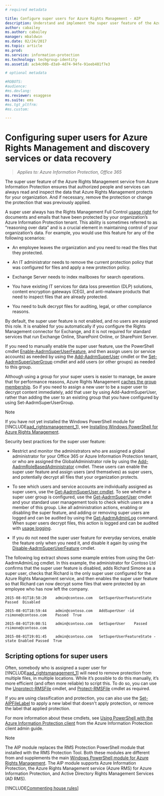 ```yaml
---
# required metadata

title: Configure super users for Azure Rights Management - AIP
description: Understand and implement the super user feature of the Azure Rights Management service from Azure Information Protection, so that authorized people and services can always read and inspect the data that Azure Rights Management protects for your organization. This ability is sometimes referred to as 'reasoning over data' and is a crucial element in maintaining control of your organization's data.
author: cabailey
ms.author: cabailey
manager: mbaldwin
ms.date: 02/24/2017
ms.topic: article
ms.prod:
ms.service: information-protection
ms.technology: techgroup-identity
ms.assetid: acb4c00b-d3a9-4d74-94fe-91eeb481f7e3

# optional metadata

#ROBOTS:
#audience:
#ms.devlang:
ms.reviewer: esaggese
ms.suite: ems
#ms.tgt_pltfrm:
#ms.custom:

---
```


# Configuring super users for Azure Rights Management and discovery services or data recovery

>*Applies to: Azure Information Protection, Office 365*

The super user feature of the Azure Rights Management service from Azure Information Protection ensures that authorized people and services can always read and inspect the data that Azure Rights Management protects for your organization. And if necessary, remove the protection or change the protection that was previously applied. 

A super user always has the Rights Management Full Control [usage right](configure-usage-rights.md) for documents and emails that have been protected by your organization’s Azure Information Protection tenant. This ability is sometimes referred to as “reasoning over data” and is a crucial element in maintaining control of your organization’s data. For example, you would use this feature for any of the following scenarios:

- An employee leaves the organization and you need to read the files that they protected.

- An IT administrator needs to remove the current protection policy that was configured for files and apply a new protection policy.

- Exchange Server needs to index mailboxes for search operations.

- You have existing IT services for data loss prevention (DLP) solutions, content encryption gateways (CEG), and anti-malware products that need to inspect files that are already protected.

- You need to bulk decrypt files for auditing, legal, or other compliance reasons.

By default, the super user feature is not enabled, and no users are assigned this role. It is enabled for you automatically if you configure the Rights Management connector for Exchange, and it is not required for standard services that run Exchange Online, SharePoint Online, or SharePoint Server.

If you need to manually enable the super user feature, use the PowerShell cmdlet [Enable-AadrmSuperUserFeature](/powershell/aadrm/vlatest/enable-aadrmsuperuserfeature), and then assign users (or service accounts) as needed by using the [Add-AadrmSuperUser](/powershell/aadrm/vlatest/add-aadrmsuperuser) cmdlet or the [Set-AadrmSuperUserGroup](/powershell/aadrm/vlatest/set-aadrmsuperusergroup) cmdlet and add users (or other groups) as needed to this group. 

Although using a group for your super users is easier to manage, be aware that for performance reasons, Azure Rights Management [caches the group membership](../plan-design/prepare.md#group-membership-caching-by-azure-rights-management). So if you need to assign a new user to be a super user to decrypt content immediately, add that user by using Add-AadrmSuperUser, rather than adding the user to an existing group that you have configured by using Set-AadrmSuperUserGroup.

> [!NOTE]
> If you have not yet installed the Windows PowerShell module for [!INCLUDE[aad_rightsmanagement_1](../includes/aad_rightsmanagement_1_md.md)], see [Installing Windows PowerShell for Azure Rights Management](install-powershell.md).

Security best practices for the super user feature:

- Restrict and monitor the administrators who are assigned a global administrator for your Office 365 or Azure Information Protection tenant, or who are assigned the GlobalAdministrator role by using the [Add-AadrmRoleBasedAdministrator](/powershell/module/aadrm/add-aadrmrolebasedadministrator) cmdlet. These users can enable the super user feature and assign users (and themselves) as super users, and potentially decrypt all files that your organization protects.

- To see which users and service accounts are individually assigned as super users, use the [Get-AadrmSuperUser cmdlet](/powershell/module/aadrm/get-aadrmsuperuser). To see whether a super user group is configured, use the [Get-AadrmSuperUser](/powershell/module/aadrm/get-aadrmsuperusergroup) cmdlet and your standard user management tools to check which users are a member of this group. Like all administration actions, enabling or disabling the super feature, and adding or removing super users are logged and can be audited by using the [Get-AadrmAdminLog](/powershell/module/aadrm/get-aadrmadminlog) command. When super users decrypt files, this action is logged and can be audited with [usage logging](log-analyze-usage.md).

- If you do not need the super user feature for everyday services, enable the feature only when you need it, and disable it again by using the [Disable-AadrmSuperUserFeature](/powershell/module/aadrm/disable-aadrmsuperuserfeature) cmdlet.

The following log extract shows some example entries from using the Get-AadrmAdminLog cmdlet. In this example, the administrator for Contoso Ltd confirms that the super user feature is disabled, adds Richard Simone as a super user, checks that Richard is the only super user configured for the Azure Rights Management service, and then enables the super user feature so that Richard can now decrypt some files that were protected by an employee who has now left the company.

`2015-08-01T18:58:20	admin@contoso.com	GetSuperUserFeatureState	Passed	Disabled`

`2015-08-01T18:59:44	admin@contoso.com	AddSuperUser -id rsimone@contoso.com	Passed	True`

`2015-08-01T19:00:51	admin@contoso.com	GetSuperUser	Passed	rsimone@contoso.com`

`2015-08-01T19:01:45	admin@contoso.com	SetSuperUserFeatureState -state Enabled	Passed	True`

## Scripting options for super users
Often, somebody who is assigned a super user for [!INCLUDE[aad_rightsmanagement_1](../includes/aad_rightsmanagement_1_md.md)] will need to remove protection from multiple files, in multiple locations. While it’s possible to do this manually, it’s more efficient (and often more reliable) to script this. To do so, you can use the [Unprotect-RMSFile](/powershell/module/azureinformationprotection/unprotect-rmsfile) cmdlet, and [Protect-RMSFile](/powershell/module/azureinformationprotection/protect-rmsfile) cmdlet as required. 

If you are using classification and protection, you can also use the [Set-AIPFileLabel](/powershell/module/azureinformationprotection/set-aipfilelabel) to apply a new label that doesn't apply protection, or remove the label that applied protection. 

For more information about these cmdlets, see [Using PowerShell with the Azure Information Protection client](../rms-client/client-admin-guide-powershell.md) from the Azure Information Protection client admin guide.

> [!NOTE]
> The AIP module replaces the RMS Protection PowerShell module that installed with the RMS Protection Tool. Both these modules are different from and supplements the main [Windows PowerShell module for Azure Rights Management](administer-powershell.md). The AIP module supports Azure Information Protection, the Azure Rights Management service (Azure RMS) for Azure Information Protection, and Active Directory Rights Management Services (AD RMS).

[!INCLUDE[Commenting house rules](../includes/houserules.md)]


